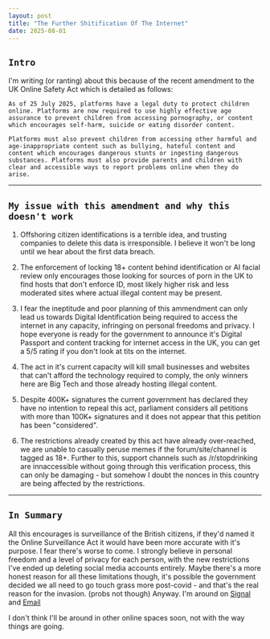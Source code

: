 ```yaml
---
layout: post
title: "The Further Shitification Of The Internet"
date: 2025-08-01
---
```


## `Intro`

I'm writing (or ranting) about this because of the recent amendment to the UK Online Safety Act which is detailed as follows: 

`As of 25 July 2025, platforms have a legal duty to protect children online. Platforms are now required to use highly effective age assurance to prevent children from accessing pornography, or content which encourages self-harm, suicide or eating disorder content.`

`Platforms must also prevent children from accessing other harmful and age-inappropriate content such as bullying, hateful content and content which encourages dangerous stunts or ingesting dangerous substances. Platforms must also provide parents and children with clear and accessible ways to report problems online when they do arise.`

---

## `My issue with this amendment and why this doesn't work`

1. Offshoring citizen identifications is a terrible idea, and trusting companies to delete this data is irresponsible. I believe it won't be long until we hear about the first data breach. 

2. The enforcement of locking 18+ content behind identification or AI facial review only encourages those looking for sources of porn in the UK to find hosts that don't enforce ID, most likely higher risk and less moderated sites where actual illegal content may be present. 

3. I fear the ineptitude and poor planning of this ammendment can only lead us towards Digital Identification being required to access the internet in any capacity, infringing on personal freedoms and privacy. I hope everyone is ready for the government to announce it's Digital Passport and content tracking for internet access in the UK, you can get a 5/5 rating if you don't look at tits on the internet. 

4. The act in it's current capacity will kill small businesses and websites that can't afford the technology required to comply, the only winners here are Big Tech and those already hosting illegal content. 

5. Despite 400K+ signatures the current government has declared they have no intention to repeal this act, parliament considers all petitions with more than 100K+ signatures and it does not appear that this petition has been "considered". 

6. The restrictions already created by this act have already over-reached, we are unable to casually peruse memes if the forum/site/channel is tagged as 18+. Further to this, support channels such as /r/stopdrinking are innaccessible without going through this verification process, this can only be damaging - but somehow I doubt the nonces in this country are being affected by the restrictions. 

---

## `In Summary`

All this encourages is surveillance of the British citizens, if they'd named it the Online Surveillance Act it would have been more accurate with it's purpose. I fear there's worse to come. 
I strongly believe in personal freedom and a level of privacy for each person, with the new restrictions I've ended up deleting social media accounts entirely. Maybe there's a more honest reason for all these limitations though, it's possible the government decided we all need to go touch grass more post-covid - and that's the real reason for the invasion. (probs not though) 
Anyway. I'm around on [Signal](https://signal.me/#eu/bYV6XVD40SW8OVSmiP9blASSj97NlVkLIrq7BsxkPjiEk63rWjdNUqGP02uvuBzu) and [Email](mailto:thebluenowhere@protonmail.com)

I don't think I'll be around in other online spaces soon, not with the way things are going. 


